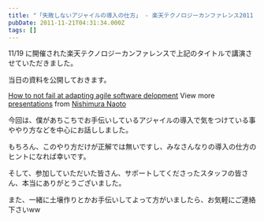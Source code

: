 ```yaml
---
title: "「失敗しないアジャイルの導入の仕方」 - 楽天テクノロジーカンファレンス2011 #rakutentech"
pubDate: 2011-11-21T04:31:34.000Z
tags: []
---
```


11/19 に開催された楽天テクノロジーカンファレンスで上記のタイトルで講演させていただきました。

当日の資料を公開しておきます。

 [How to not fail at adapting agile software delopment](http://www.slideshare.net/nawoto/how-to-not-fail-at-adapting-agile-software-delopment)   View more [presentations](http://www.slideshare.net/) from [Nishimura Naoto](http://www.slideshare.net/nawoto)  

今回は、僕があちこちでお手伝いしているアジャイルの導入で気をつけている事ややり方などを中心にお話ししました。

もちろん、このやり方だけが正解では無いですし、みなさんなりの導入の仕方のヒントになれば幸いです。

そして、参加していただいた皆さん、サポートしてくださったスタッフの皆さん、本当にありがとうございました。

また、一緒に土壌作りとかお手伝いしてよって方がいましたら、お気軽にご連絡下さいww